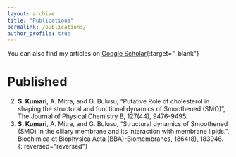 ```yaml
---
layout: archive
title: "Publications"
permalink: /publications/
author_profile: true
---
```



You can also find my articles on [Google Scholar](https://scholar.google.com/citations?hl=en&user=fqnBaU8AAAAJ){:target="_blank"}

Published
========

2. **S. Kumari**, A. Mitra, and G. Bulusu, “Putative Role of cholesterol in shaping the structural and functional dynamics
of Smoothened (SMO)”, The Journal of Physical Chemistry B, 127(44), 9476-9495.
1. **S. Kumari**, A. Mitra, and G. Bulusu, “Structural dynamics of Smoothened (SMO) in the ciliary membrane and its interaction with membrane lipids.”, Biochimica et Biophysica Acta (BBA)-Biomembranes, 1864(8), 183946.
{: reversed="reversed"}


